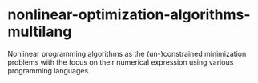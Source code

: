 # nonlinear-optimization-algorithms-multilang
Nonlinear programming algorithms as the (un-)constrained minimization problems with the focus on their numerical expression using various programming languages.
